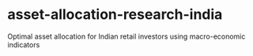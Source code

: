 # asset-allocation-research-india
Optimal asset allocation for Indian retail investors using macro-economic indicators
